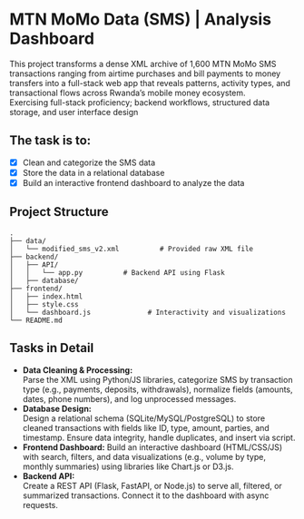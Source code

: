 # MTN MoMo Data (SMS) | Analysis Dashboard
This project transforms a dense XML archive of 1,600 MTN MoMo SMS transactions ranging from airtime purchases and bill payments to money transfers into a full-stack web app that reveals patterns, activity types, and transactional flows across Rwanda’s mobile money ecosystem.  
Exercising full-stack proficiency; backend workflows, structured data storage, and user interface design

## The task is to:
- [x] Clean and categorize the SMS data
- [x] Store the data in a relational database
- [x] Build an interactive frontend dashboard to analyze the data

 ## Project Structure
 ```
.
├── data/
│   └── modified_sms_v2.xml          # Provided raw XML file
├── backend/
│   ├── API/
│   │   └── app.py          # Backend API using Flask       
│   ├── database/      
├── frontend/
│   ├── index.html
│   ├── style.css
│   └── dashboard.js              # Interactivity and visualizations        
└── README.md
```
## Tasks in Detail
- **Data Cleaning & Processing:**  
Parse the XML using Python/JS libraries, categorize SMS by transaction type (e.g., payments, deposits, withdrawals), normalize fields (amounts, dates, phone numbers), and log unprocessed messages.
- **Database Design:**  
Design a relational schema (SQLite/MySQL/PostgreSQL) to store cleaned transactions with fields like ID, type, amount, parties, and timestamp. Ensure data integrity, handle duplicates, and insert via script.
- **Frontend Dashboard:**
Build an interactive dashboard (HTML/CSS/JS) with search, filters, and data visualizations (e.g., volume by type, monthly summaries) using libraries like Chart.js or D3.js.
- **Backend API:**  
Create a REST API (Flask, FastAPI, or Node.js) to serve all, filtered, or summarized transactions. Connect it to the dashboard with async requests.
